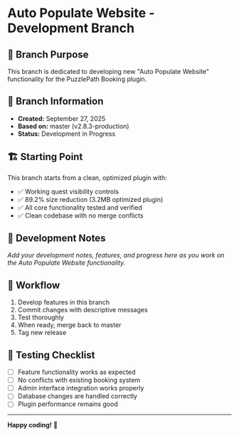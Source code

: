 # Auto Populate Website - Development Branch

## 🎯 **Branch Purpose**
This branch is dedicated to developing new "Auto Populate Website" functionality for the PuzzlePath Booking plugin.

## 📅 **Branch Information**
- **Created:** September 27, 2025
- **Based on:** master (v2.8.3-production)
- **Status:** Development in Progress

## 🏗️ **Starting Point**
This branch starts from a clean, optimized plugin with:
- ✅ Working quest visibility controls
- ✅ 89.2% size reduction (3.2MB optimized plugin)
- ✅ All core functionality tested and verified
- ✅ Clean codebase with no merge conflicts

## 📝 **Development Notes**
*Add your development notes, features, and progress here as you work on the Auto Populate Website functionality.*

## 🔄 **Workflow**
1. Develop features in this branch
2. Commit changes with descriptive messages
3. Test thoroughly
4. When ready, merge back to master
5. Tag new release

## 🧪 **Testing Checklist**
- [ ] Feature functionality works as expected
- [ ] No conflicts with existing booking system
- [ ] Admin interface integration works properly
- [ ] Database changes are handled correctly
- [ ] Plugin performance remains good

---
**Happy coding!** 🚀